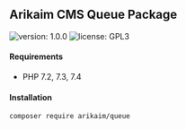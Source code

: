 ## Arikaim CMS Queue Package
![version: 1.0.0](https://img.shields.io/github/release/arikaim/queue.svg)
![license: GPL3](https://img.shields.io/badge/License-GPLv3-blue.svg)



#### Requirements 
  * PHP 7.2, 7.3, 7.4


#### Installation

```sh
composer require arikaim/queue
```
